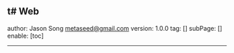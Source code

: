 t# Web
---
author: Jason Song <metaseed@gmail.com>
version: 1.0.0
tag: []
subPage: []
enable: [toc]

---


